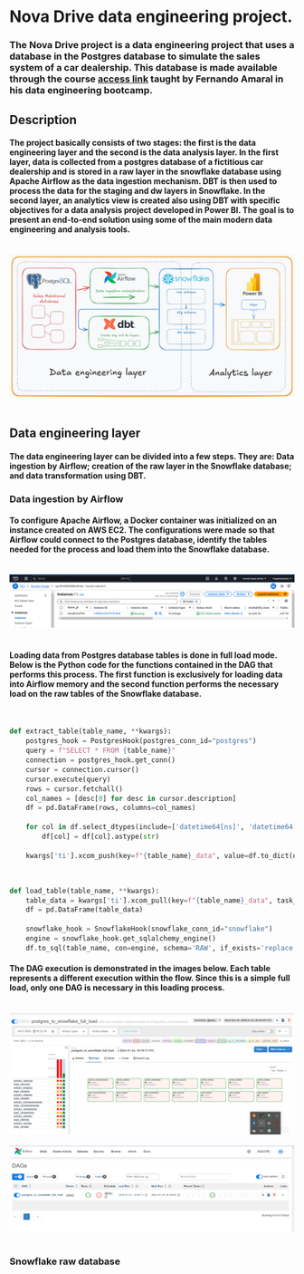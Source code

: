 # Nova Drive data engineering project.

### The Nova Drive project is a data engineering project that uses a database in the Postgres database to simulate the sales system of a car dealership. This database is made available through the course [access link](https://www.udemy.com/course/bootcamp-engenharia-de-dados/) taught by Fernando Amaral in his data engineering bootcamp.

## Description

#### The project basically consists of two stages: the first is the data engineering layer and the second is the data analysis layer. In the first layer, data is collected from a postgres database of a fictitious car dealership and is stored in a raw layer in the snowflake database using Apache Airflow as the data ingestion mechanism. DBT is then used to process the data for the staging and dw layers in Snowflake. In the second layer, an analytics view is created also using DBT with specific objectives for a data analysis project developed in Power BI. The goal is to present an end-to-end solution using some of the main modern data engineering and analysis tools.
&nbsp;
![alt text](Images/diagram.jpeg "project diagram")
&nbsp;

## Data engineering layer

#### The data engineering layer can be divided into a few steps. They are: Data ingestion by Airflow; creation of the raw layer in the Snowflake database; and data transformation using DBT.

### Data ingestion by Airflow

#### To configure Apache Airflow, a Docker container was initialized on an instance created on AWS EC2. The configurations were made so that Airflow could connect to the Postgres database, identify the tables needed for the process and load them into the Snowflake database.
&nbsp;
![alt text](Airflow%20layer/images/EC2%20Instance.png "AWS EC2 instance")
&nbsp;

#### Loading data from Postgres database tables is done in full load mode. Below is the Python code for the functions contained in the DAG that performs this process. The first function is exclusively for loading data into Airflow memory and the second function performs the necessary load on the raw tables of the Snowflake database.
&nbsp;
```python
def extract_table(table_name, **kwargs):
    postgres_hook = PostgresHook(postgres_conn_id="postgres")
    query = f"SELECT * FROM {table_name}"
    connection = postgres_hook.get_conn()
    cursor = connection.cursor()
    cursor.execute(query)
    rows = cursor.fetchall()
    col_names = [desc[0] for desc in cursor.description]
    df = pd.DataFrame(rows, columns=col_names)
    
    for col in df.select_dtypes(include=['datetime64[ns]', 'datetime64[ns, UTC]']):
        df[col] = df[col].astype(str)
    
    kwargs['ti'].xcom_push(key=f"{table_name}_data", value=df.to_dict(orient='records'))
```

&nbsp;
```python
def load_table(table_name, **kwargs):
    table_data = kwargs['ti'].xcom_pull(key=f"{table_name}_data", task_ids=f"extract_{table_name}")
    df = pd.DataFrame(table_data)
    
    snowflake_hook = SnowflakeHook(snowflake_conn_id="snowflake")
    engine = snowflake_hook.get_sqlalchemy_engine()
    df.to_sql(table_name, con=engine, schema='RAW', if_exists='replace', index=False)
```

#### The DAG execution is demonstrated in the images below. Each table represents a different execution within the flow. Since this is a simple full load, only one DAG is necessary in this loading process.

&nbsp;
![alt text](Airflow%20layer/images/dag%20graph.png "DAG steps")
&nbsp;
&nbsp;
![alt text](Airflow%20layer/images/dag.png "DAG execution")
&nbsp;

### Snowflake raw database